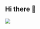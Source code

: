 ## Hi there 👋

<!--
**55midas/55midas** is a ✨ _special_ ✨ repository because its `README.md` (this file) appears on your GitHub profile.

Here are some ideas to get you started:

- 🔭 Estou procurando emprego ...
- 🌱 Estou no primeiro ano do colegial ...
- 👯 Procuro colab com marcas de roupa ...
- 📫 me procure no meu email 00001089431077sp@al.educacao.sp.gov.br
- ⚡ Ando de skate e faço graffiti
-->
![](https://media1.tenor.com/m/OxyzIFKEUa0AAAAd/waves-fortnite-emote.gif)
